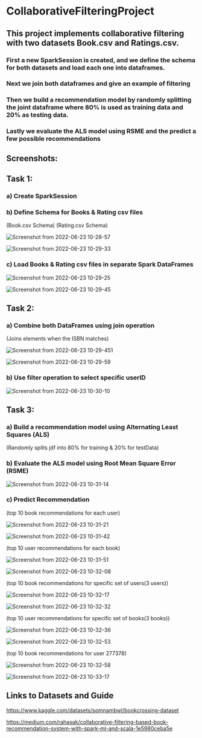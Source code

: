 # CollaborativeFilteringProject
 ## This project implements collaborative filtering with two datasets Book.csv and Ratings.csv. 
 ### First a new SparkSession is created, and we define the schema for both datasets and load each one into dataframes.
 ### Next we join both dataframes and give an example of filtering
 ### Then we build a recommendation model by randomly splitting the joint dataframe where 80% is used  as training data and 20% as testing data.
 ### Lastly we evaluate the ALS model using RSME and the predict a few possible recommendations
 
 ## Screenshots:
 
 
  ## Task 1: 
  ### a) Create SparkSession
  ### b) Define Schema for Books & Rating csv files
  (Book.csv Schema)
  (Rating.csv Schema)

![Screenshot from 2022-06-23 10-28-57](https://user-images.githubusercontent.com/60329354/175359217-60bf53c0-9958-47f2-b282-15bd5a2e8324.png)

![Screenshot from 2022-06-23 10-29-33](https://user-images.githubusercontent.com/60329354/175359223-5cc16a0b-a028-497a-9c98-204eeda66d49.png)


  ### c) Load Books & Rating csv files in separate Spark DataFrames
  
![Screenshot from 2022-06-23 10-29-25](https://user-images.githubusercontent.com/60329354/175359241-cc027b30-ee73-4208-99ad-95c2590364aa.png)

![Screenshot from 2022-06-23 10-29-45](https://user-images.githubusercontent.com/60329354/175359250-4615f083-fc6a-4268-8db2-376852d4108b.png)


  ## Task 2: 
  ### a) Combine both DataFrames using join operation
  (Joins elements when the ISBN matches)
  
![Screenshot from 2022-06-23 10-29-451](https://user-images.githubusercontent.com/60329354/175359278-3d37d552-1022-4e6f-8413-829ef0d55344.png)

![Screenshot from 2022-06-23 10-29-59](https://user-images.githubusercontent.com/60329354/175359313-02c4f1d4-4484-4ee4-9fb4-73514871cdf8.png)

  ### b) Use filter operation to select specific userID
  
![Screenshot from 2022-06-23 10-30-10](https://user-images.githubusercontent.com/60329354/175359350-89c43bea-bf0c-4c99-898c-ed506feac100.png)

  ## Task 3: 
  ### a) Build a recommendation model using Alternating Least Squares (ALS)
  (Randomly splits jdf into 80% for training & 20% for testData)
  ###  b) Evaluate the ALS model using Root Mean Square Error (RSME)
  
![Screenshot from 2022-06-23 10-31-14](https://user-images.githubusercontent.com/60329354/175359380-28a5ba98-a4d6-4b68-a28f-1ea53f31c348.png)

  ### c) Predict Recommendation

(top 10 book recommendations for each user)

![Screenshot from 2022-06-23 10-31-21](https://user-images.githubusercontent.com/60329354/175360274-27efa9a4-4df7-4ab8-adad-56685c5b9816.png)

![Screenshot from 2022-06-23 10-31-42](https://user-images.githubusercontent.com/60329354/175360278-6946b550-50fa-4e21-b256-71ceb084a3a2.png)

(top 10 user recommendations for each book)

![Screenshot from 2022-06-23 10-31-51](https://user-images.githubusercontent.com/60329354/175360257-b0f41dd5-e7c3-4179-9634-ce3a12bfe5e5.png)

![Screenshot from 2022-06-23 10-32-08](https://user-images.githubusercontent.com/60329354/175360249-16e952e0-3061-4385-a94d-012e828df28d.png)

(top 10 book recommendations for specific set of users(3 users))

![Screenshot from 2022-06-23 10-32-17](https://user-images.githubusercontent.com/60329354/175359433-aeea3290-8991-4f66-82df-777eb0485e23.png)

![Screenshot from 2022-06-23 10-32-32](https://user-images.githubusercontent.com/60329354/175359451-f1f283db-5d2b-4ba9-a5c6-51c94c267165.png)

(top 10 user recommendations for specific set of books(3 books))

![Screenshot from 2022-06-23 10-32-36](https://user-images.githubusercontent.com/60329354/175359471-fb0d89ae-39f4-43ef-b252-9a27a72f6067.png)

![Screenshot from 2022-06-23 10-32-53](https://user-images.githubusercontent.com/60329354/175359493-2b28718d-93b2-4047-8d88-e5b1757039ad.png)

(top 10 book recommendations for user 277378)

![Screenshot from 2022-06-23 10-32-58](https://user-images.githubusercontent.com/60329354/175359503-9468f427-ba21-487e-8c29-18bdab50c9cf.png)

![Screenshot from 2022-06-23 10-33-17](https://user-images.githubusercontent.com/60329354/175359515-c859ce9e-3b35-4d96-a51a-14d2cc0d6c2d.png)


## Links to Datasets and Guide

https://www.kaggle.com/datasets/somnambwl/bookcrossing-dataset

https://medium.com/rahasak/collaborative-filtering-based-book-recommendation-system-with-spark-ml-and-scala-1e5980ceba5e

